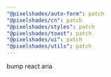 ```yaml
---
"@pixelshades/auto-form": patch
"@pixelshades/cn": patch
"@pixelshades/styles": patch
"@pixelshades/toast": patch
"@pixelshades/ui": patch
"@pixelshades/utils": patch
---
```


bump react aria
